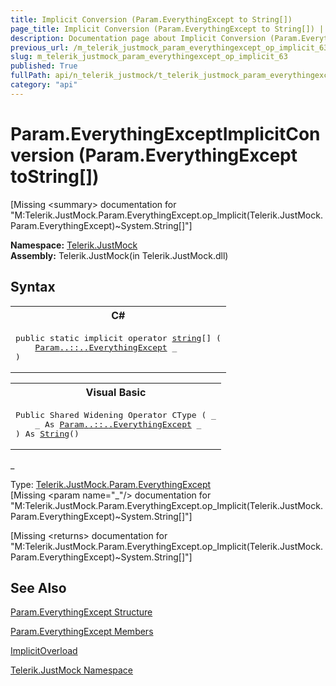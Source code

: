```yaml
---
title: Implicit Conversion (Param.EverythingExcept to String[])
page_title: Implicit Conversion (Param.EverythingExcept to String[]) | JustMock Documentation
description: Documentation page about Implicit Conversion (Param.EverythingExcept to String[]).
previous_url: /m_telerik_justmock_param_everythingexcept_op_implicit_63.html
slug: m_telerik_justmock_param_everythingexcept_op_implicit_63
published: True
fullPath: api/n_telerik_justmock/t_telerik_justmock_param_everythingexcept/operators_t_telerik_justmock_param_everythingexcept/overload_telerik_justmock_param_everythingexcept_op_implicit/m_telerik_justmock_param_everythingexcept_op_implicit_63
category: "api"
---
```


# Param.EverythingExceptImplicitConversion (Param.EverythingExcept toString[])




[Missing &lt;summary&gt; documentation for "M:Telerik.JustMock.Param.EverythingExcept.op_Implicit(Telerik.JustMock.Param.EverythingExcept)~System.String[]"]



 **Namespace:**  [Telerik.JustMock](n_telerik_justmock) <br> **Assembly:** Telerik.JustMock(in Telerik.JustMock.dll)
## Syntax


<div id="syntaxCodeBlocks" class="code"><span codeLanguage="CSharp"><table><tr><th>C#</th></tr><tr><td><pre xml:space="preserve"><span class="keyword">public</span> <span class="keyword">static</span> <span class="keyword">implicit operator</span> <a href="https://msdn2.microsoft.com/en-us/library/s1wwdcbf" target="_blank">string</a>[] (
	<a href="T_Telerik_JustMock_Param_EverythingExcept.html">Param<span class="languageSpecificText"><span class="cs">.</span><span class="vb">.</span><span class="cpp">::</span><span class="nu">.</span><span class="fs">.</span></span>EverythingExcept</a> <span class="parameter">_</span>
)</pre></td></tr></table></span><span codeLanguage="VisualBasicDeclaration"><table><tr><th>Visual Basic</th></tr><tr><td><pre xml:space="preserve"><span class="keyword">Public</span> <span class="keyword">Shared</span> <span class="keyword">Widening</span> <span class="keyword">Operator</span> <span class="identifier">CType</span> ( _
	<span class="parameter">_</span> <span class="keyword">As</span> <a href="T_Telerik_JustMock_Param_EverythingExcept.html">Param<span class="languageSpecificText"><span class="cs">.</span><span class="vb">.</span><span class="cpp">::</span><span class="nu">.</span><span class="fs">.</span></span>EverythingExcept</a> _
) <span class="keyword">As</span> <a href="https://msdn2.microsoft.com/en-us/library/s1wwdcbf" target="_blank">String</a>()</pre></td></tr></table></span></div>



_<br>


Type: [Telerik.JustMock.Param.EverythingExcept](t_telerik_justmock_param_everythingexcept) <br>
[Missing &lt;param name="_"/&gt; documentation for "M:Telerik.JustMock.Param.EverythingExcept.op_Implicit(Telerik.JustMock.Param.EverythingExcept)~System.String[]"]




[Missing &lt;returns&gt; documentation for "M:Telerik.JustMock.Param.EverythingExcept.op_Implicit(Telerik.JustMock.Param.EverythingExcept)~System.String[]"]


## See Also



 [Param.EverythingExcept Structure](t_telerik_justmock_param_everythingexcept) 

 [Param.EverythingExcept Members](allmembers_t_telerik_justmock_param_everythingexcept) 

 [ImplicitOverload](overload_telerik_justmock_param_everythingexcept_op_implicit) 

 [Telerik.JustMock Namespace](n_telerik_justmock) 



